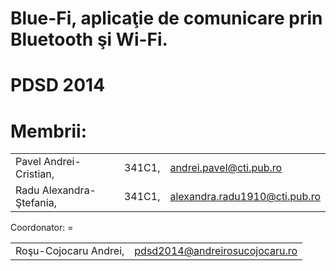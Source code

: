 Blue-Fi, aplicaţie de comunicare prin Bluetooth şi Wi-Fi.
=
PDSD 2014
=
Membrii:
=
<table>
	<tr><td>Pavel Andrei-Cristian,</td>		<td>341C1,</td>		<td><a href="mailto:andrei.pavel@cti.pub.ro">andrei.pavel@cti.pub.ro</a></td></tr>
	<tr><td>Radu Alexandra-Ştefania,</td> 	<td>341C1,</td>		<td><a href="mailto:alexandra.radu1910@cti.pub.ro">alexandra.radu1910@cti.pub.ro</a></td></tr>
</table>
Coordonator:
=
<table>
	<tr><td>Roşu-Cojocaru Andrei,</td> 				<td><a href="mailto:andrei.pavel@cti.pub.ro">pdsd2014@andreirosucojocaru.ro</a></td></tr>
</table>

